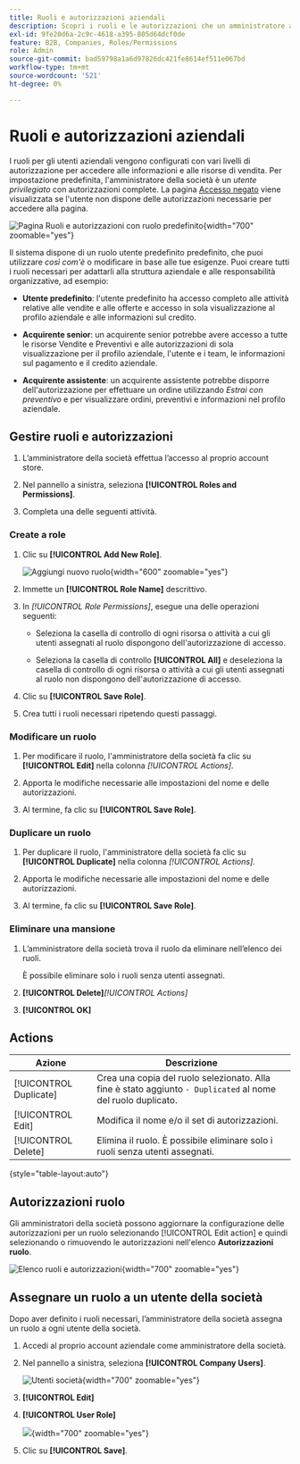 ```yaml
---
title: Ruoli e autorizzazioni aziendali
description: Scopri i ruoli e le autorizzazioni che un amministratore aziendale può applicare agli utenti aziendali, consentendo l’accesso a vari livelli alle informazioni e alle risorse dell’ordine.
exl-id: 9fe20d6a-2c9c-4618-a395-805d64dcf0de
feature: B2B, Companies, Roles/Permissions
role: Admin
source-git-commit: bad59798a1a6d97826dc421fe8614ef511e067bd
workflow-type: tm+mt
source-wordcount: '521'
ht-degree: 0%

---
```


# Ruoli e autorizzazioni aziendali

I ruoli per gli utenti aziendali vengono configurati con vari livelli di autorizzazione per accedere alle informazioni e alle risorse di vendita. Per impostazione predefinita, l&#39;amministratore della società è un _utente privilegiato_ con autorizzazioni complete. La pagina [Accesso negato](../content-design/pages.md#access-denied) viene visualizzata se l&#39;utente non dispone delle autorizzazioni necessarie per accedere alla pagina.

![Pagina Ruoli e autorizzazioni con ruolo predefinito](./assets/company-roles-permissions.png){width="700" zoomable="yes"}

Il sistema dispone di un ruolo utente predefinito predefinito, che puoi utilizzare _così com&#39;è_ o modificare in base alle tue esigenze. Puoi creare tutti i ruoli necessari per adattarli alla struttura aziendale e alle responsabilità organizzative, ad esempio:

- **Utente predefinito**: l&#39;utente predefinito ha accesso completo alle attività relative alle vendite e alle offerte e accesso in sola visualizzazione al profilo aziendale e alle informazioni sul credito.

- **Acquirente senior**: un acquirente senior potrebbe avere accesso a tutte le risorse Vendite e Preventivi e alle autorizzazioni di sola visualizzazione per il profilo aziendale, l&#39;utente e i team, le informazioni sul pagamento e il credito aziendale.

- **Acquirente assistente**: un acquirente assistente potrebbe disporre dell&#39;autorizzazione per effettuare un ordine utilizzando _Estrai con preventivo_ e per visualizzare ordini, preventivi e informazioni nel profilo aziendale.

## Gestire ruoli e autorizzazioni

1. L’amministratore della società effettua l’accesso al proprio account store.

1. Nel pannello a sinistra, seleziona **[!UICONTROL Roles and Permissions]**.

1. Completa una delle seguenti attività.

### Create a role

1. Clic su **[!UICONTROL Add New Role]**.

   ![Aggiungi nuovo ruolo](./assets/company-roles-permissions-add-storefront.png){width="600" zoomable="yes"}

1. Immette un **[!UICONTROL Role Name]** descrittivo.

1. In _[!UICONTROL Role Permissions]_, esegue una delle operazioni seguenti:

   - Seleziona la casella di controllo di ogni risorsa o attività a cui gli utenti assegnati al ruolo dispongono dell&#39;autorizzazione di accesso.

   - Seleziona la casella di controllo **[!UICONTROL All]** e deseleziona la casella di controllo di ogni risorsa o attività a cui gli utenti assegnati al ruolo non dispongono dell&#39;autorizzazione di accesso.

1. Clic su **[!UICONTROL Save Role]**.

1. Crea tutti i ruoli necessari ripetendo questi passaggi.

### Modificare un ruolo

1. Per modificare il ruolo, l&#39;amministratore della società fa clic su **[!UICONTROL Edit]** nella colonna _[!UICONTROL Actions]_.

1. Apporta le modifiche necessarie alle impostazioni del nome e delle autorizzazioni.

1. Al termine, fa clic su **[!UICONTROL Save Role]**.

### Duplicare un ruolo

1. Per duplicare il ruolo, l&#39;amministratore della società fa clic su **[!UICONTROL Duplicate]** nella colonna _[!UICONTROL Actions]_.

1. Apporta le modifiche necessarie alle impostazioni del nome e delle autorizzazioni.

1. Al termine, fa clic su **[!UICONTROL Save Role]**.

### Eliminare una mansione

1. L’amministratore della società trova il ruolo da eliminare nell’elenco dei ruoli.

   È possibile eliminare solo i ruoli senza utenti assegnati.

1. **[!UICONTROL Delete]**_[!UICONTROL Actions]_

1. **[!UICONTROL OK]**

## Actions

| Azione | Descrizione |
|-----------| ----------- |
| [!UICONTROL Duplicate] | Crea una copia del ruolo selezionato. Alla fine è stato aggiunto `- Duplicated` al nome del ruolo duplicato. |
| [!UICONTROL Edit] | Modifica il nome e/o il set di autorizzazioni. |
| [!UICONTROL Delete] | Elimina il ruolo. È possibile eliminare solo i ruoli senza utenti assegnati. |

{style="table-layout:auto"}

## Autorizzazioni ruolo

Gli amministratori della società possono aggiornare la configurazione delle autorizzazioni per un ruolo selezionando [!UICONTROL Edit action] e quindi selezionando o rimuovendo le autorizzazioni nell&#39;elenco **Autorizzazioni ruolo**.

![Elenco ruoli e autorizzazioni](./assets/role-permissions-list.png){width="700" zoomable="yes"}

## Assegnare un ruolo a un utente della società

Dopo aver definito i ruoli necessari, l’amministratore della società assegna un ruolo a ogni utente della società.

1. Accedi al proprio account aziendale come amministratore della società.

1. Nel pannello a sinistra, seleziona **[!UICONTROL Company Users]**.

   ![Utenti società](./assets/company-users-list-storefront.png){width="700" zoomable="yes"}

1. **[!UICONTROL Edit]**

1. **[!UICONTROL User Role]**

   ![](./assets/company-user-assign-role.png){width="700" zoomable="yes"}

1. Clic su **[!UICONTROL Save]**.
